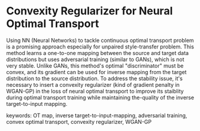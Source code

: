 # Convexity Regularizer for Neural Optimal Transport 
Using NN (Neural Networks) to tackle continuous optimal transport problem is a promising approach especially for unpaired style-transfer problem. This method learns a one-to-one mapping between the source and target data distributions but uses adversarial  training (similar to GANs), which is not very stable. Unlike GANs, this method's optimal "discriminator" must be convex, and its gradient can be used for inverse mapping from the target distribution to the source distribution. To address the stability issue, it's necessary to insert a convexity regularizer (kind of gradient penalty in WGAN-GP) in the loss of neural optimal transport to improve its staiblity during optimal transport training while maintaining the-quality of the inverse target-to-input mapping.

keywords: OT map, inverse target-to-input-mapping, adversarial training, convex optimal transport, convexity regularizer, WGAN-GP
